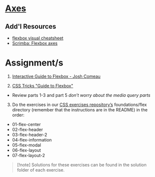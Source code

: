 # [Axes](https://www.theodinproject.com/lessons/foundations-axes)
## Add'l Resources
- [flexbox visual cheatsheet](https://flexbox.malven.co/)
- [Scrimba: Flexbox axes](https://scrimba.com/learn/flexbox/main-axis-and-cross-axis-flexbox-tutorial-cz94MT8)

# Assignment/s
1. [Interactive Guide to Flexbox - Josh Comeau](https://www.joshwcomeau.com/css/interactive-guide-to-flexbox/)

2. [CSS Tricks "Guide to Flexbox"](https://css-tricks.com/snippets/css/a-guide-to-flexbox/)
- Review parts 1-3 and part 5 *don’t worry about the media query parts*

3. Do the exercises in our [CSS exercises repository’s](https://github.com/TheOdinProject/css-exercises/tree/main/foundations/flex) foundations/flex directory (remember that the instructions are in the README) in the order:
- 01-flex-center
- 02-flex-header
- 03-flex-header-2
- 04-flex-information
- 05-flex-modal
- 06-flex-layout
- 07-flex-layout-2

>[!note] Solutions for these exercises can be found in the solution folder of each exercise.
